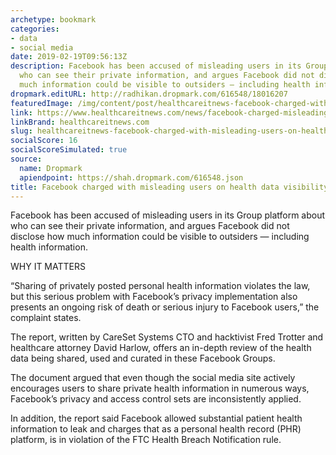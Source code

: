 ```yaml
---
archetype: bookmark
categories:
- data
- social media
date: 2019-02-19T09:56:13Z
description: Facebook has been accused of misleading users in its Group platform about
  who can see their private information, and argues Facebook did not disclose how
  much information could be visible to outsiders — including health information.
dropmark.editURL: http://radhikan.dropmark.com/616548/18016207
featuredImage: /img/content/post/healthcareitnews-facebook-charged-with-misleading-users-on-health-data-visibility.jpg
link: https://www.healthcareitnews.com/news/facebook-charged-misleading-users-health-data-visibility
linkBrand: healthcareitnews.com
slug: healthcareitnews-facebook-charged-with-misleading-users-on-health-data-visibility
socialScore: 16
socialScoreSimulated: true
source:
  name: Dropmark
  apiendpoint: https://shah.dropmark.com/616548.json
title: Facebook charged with misleading users on health data visibility
---
```

Facebook has been accused of misleading users in its Group platform about who can see their private information, and argues Facebook did not disclose how much information could be visible to outsiders — including health information.

WHY IT MATTERS

“Sharing of privately posted personal health information violates the law, but this serious problem with Facebook’s privacy implementation also presents an ongoing risk of death or serious injury to Facebook users,” the complaint states.

The report, written by CareSet Systems CTO and hacktivist Fred Trotter and healthcare attorney David Harlow, offers an in-depth review of the health data being shared, used and curated in these Facebook Groups.

The document argued that even though the social media site actively encourages users to share private health information in numerous ways, Facebook’s privacy and access control sets are inconsistently applied.

In addition, the report said Facebook allowed substantial patient health information to leak and charges that as a personal health record (PHR) platform, is in violation of the FTC Health Breach Notification rule.

